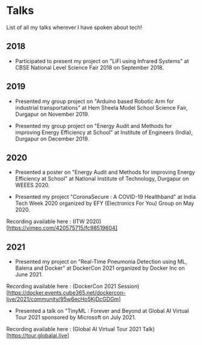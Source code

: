 # Talks
 List of all my talks wherever I have spoken about tech!

## 2018 
 * Participated to present my project on "LiFi using Infrared Systems" at CBSE National Level Science Fair 2018 on September 2018.

## 2019 
 * Presented my group project on "Arduino based Robotic Arm for industrial transportations" at Hem Sheela Model School Science Fair, Durgapur on November 2019.

 * Presented my group project on "Energy Audit and Methods for improving Energy Efficiency at School" at Institute of Engineers (India), Durgapur on December 2019.

## 2020
* Presented a poster on "Energy Audit and Methods for improving Energy Efficiency at School" at National Institute of Technology, Durgapur on WEEES 2020.

* Presented my project "CoronaSecure : A COVID-19 Healthband" at India Tech Week 2020 organized by EFY (Electronics For You) Group on May 2020.

Recording available here : (ITW 2020)[https://vimeo.com/420575715/fc98519604]

## 2021
* Presented my project on "Real-Time Pneumonia Detection using ML, Balena and Docker" at DockerCon 2021 organized by Docker Inc on June 2021.

Recording available here : (DockerCon 2021 Session)[https://docker.events.cube365.net/dockercon-live/2021/community/95w6ecHo5KjDcGDGm]

* Presented a talk on "TinyML : Forever and Beyond at Global AI Virtual Tour 2021 sponsored by Microsoft on July 2021.

Recording available here : (Global AI Virtual Tour 2021 Talk)[https://tour.globalai.live]
